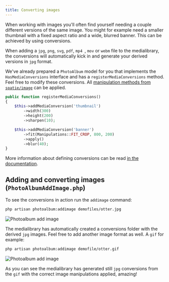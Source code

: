 ```yaml
---
title: Converting images
---
```


When working with images you'll often find yourself needing a couple different versions of the same image. You might for example need a smaller thumbnail with a fixed aspect ratio and a wide, blurred banner. This can be achieved by using conversions.

When adding a `jpg`, `png`, `svg`, `pdf`, `mp4 `, `mov` or `webm` file to the medialibrary, the conversions will automatically kick in and generate your derived versions in `jpg` format.

We've already prepared a `PhotoAlbum` model for you that implements the `HasMediaConversions` interface and has a `registerMediaConversions` method. Feel free to modify these conversions. All [manipulation methods from `spatie/image`](https://docs.spatie.be/image/v1/image-manipulations/overview) can be applied.

```php
public function registerMediaConversions()
{
    $this->addMediaConversion('thumbnail')
        ->width(300)
        ->height(200)
        ->sharpen(10);

    $this->addMediaConversion('banner')
        ->fit(Manipulations::FIT_CROP, 800, 200)
        ->apply()
        ->blur(40);
}
```

More information about defining conversions can be read [in the documentation](https://docs.spatie.be/laravel-medialibrary/v5/converting-images/defining-conversions).

## Adding and converting images (`PhotoAlbumAddImage.php`)

To see the conversions in action run the `addimage` command:

```bash
php artisan photoalbum:addimage demofiles/otter.jpg
```

![Photoalbum add image](https://docs.spatie.be/images/medialibrary/tutorial/photoalbum-addimage.jpg)

The medialibrary has automatically created a conversions folder with the derived `jpg` images. Feel free to add another image format as well. A `gif` for example:

```bash
php artisan photoalbum:addimage demofile/otter.gif
```

![Photoalbum add image](https://docs.spatie.be/images/medialibrary/tutorial/photoalbum-addimage-gif.jpg)

As you can see the medialibrary has generated still `jpg` conversions from the `gif` with the correct image manipulations applied, amazing!
